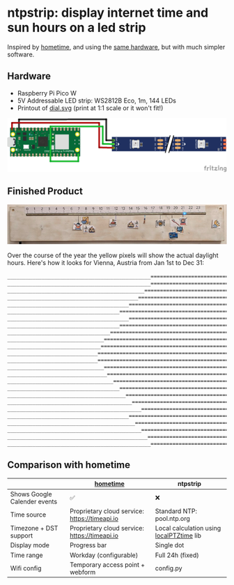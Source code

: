 # ntpstrip: display internet time and sun hours on a led strip

Inspired by [hometime](https://github.com/veebch/hometime),
and using the
[same hardware](https://github.com/veebch/hometime?tab=readme-ov-file#hardware),
but with much simpler software.

## Hardware

* Raspberry Pi Pico W
* 5V Addressable LED strip: WS2812B Eco, 1m, 144 LEDs
* Printout of [dial.svg](docs/dial.svg) (print at 1:1 scale or it won't fit!)

![fritzing schematic](docs/ntpstrip_bb.png)

## Finished Product

![photo of our living room clock](docs/living_room_clock.jpg)

Over the course of the year the yellow pixels will show the actual daylight
hours. Here's how it looks for Vienna, Austria from Jan 1st to Dec 31:

```
______________________________________________==========================X========================_______________________________________________
______________________________________________==========================X=========================______________________________________________
____________________________________________============================X============================___________________________________________
__________________________________________==============================X==============================_________________________________________
_______________________________________=================================X================================_______________________________________
____________________________________====================================X===================================____________________________________
_______________________________________=================================X===========================================____________________________
____________________________________====================================X=============================================__________________________
_________________________________=======================================X===============================================________________________
_______________________________=========================================X=================================================______________________
______________________________==========================================X===================================================____________________
_____________________________===========================================X====================================================___________________
_____________________________===========================================X====================================================___________________
_______________________________=========================================X====================================================___________________
________________________________========================================X==================================================_____________________
__________________________________======================================X================================================_______________________
____________________________________====================================X=============================================__________________________
______________________________________==================================X==========================================_____________________________
________________________________________================================X=======================================________________________________
___________________________________________=============================X====================================___________________________________
_______________________________________=================================X===========================____________________________________________
_________________________________________===============================X=========================______________________________________________
___________________________________________=============================X=======================________________________________________________
_____________________________________________===========================X=======================________________________________________________
______________________________________________==========================X=======================________________________________________________
```

## Comparison with hometime

|                                          | [hometime](https://github.com/veebch/hometime) | **ntpstrip** |
|------------------------------------------|------------------------------------------------|--------------|
| Shows Google Calender events             | ✅                                             | ❌           |
| Time source                              | Proprietary cloud service: https://timeapi.io  | Standard NTP: pool.ntp.org |
| Timezone + DST support                   | Proprietary cloud service: https://timeapi.io  | Local calculation using [localPTZtime](https://github.com/bellingeri/localPTZtime) lib |
| Display mode                             | Progress bar                                   | Single dot   |
| Time range                               | Workday (configurable)                         | Full 24h (fixed)  |
| Wifi config                              | Temporary access point + webform               | config.py    |
